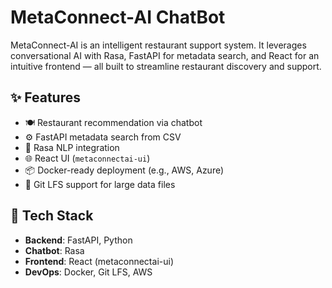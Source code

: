 # MetaConnect-AI ChatBot

MetaConnect-AI is an intelligent restaurant support system.
It leverages conversational AI with Rasa, FastAPI for metadata search, and React for an intuitive frontend — all built to streamline restaurant discovery and support.

## ✨ Features

- 🍽️ Restaurant recommendation via chatbot
- ⚙️ FastAPI metadata search from CSV
- 💬 Rasa NLP integration
- 🌐 React UI (`metaconnectai-ui`)
- 📦 Docker-ready deployment (e.g., AWS, Azure)
- 🧠 Git LFS support for large data files

## 🧰 Tech Stack

- **Backend**: FastAPI, Python
- **Chatbot**: Rasa
- **Frontend**: React (metaconnectai-ui)
- **DevOps**: Docker, Git LFS, AWS
